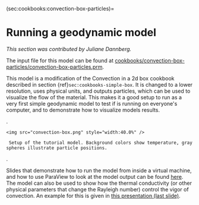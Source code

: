 (sec:cookbooks:convection-box-particles)=
# Running a geodynamic model

*This section was contributed by Juliane Dannberg.*

The input file for this model can be found at
[cookbooks/convection-box-particles/convection-box-particles.prm](https://www.github.com/geodynamics/aspect/blob/main/cookbooks/convection-box-particles/convection-box-particles.prm).

This model is a modification of the Convection in a 2d box cookbook described
in section {ref}`sec:cookbooks-simple-box`. It is changed to a lower
resolution, uses physical units, and outputs particles, which can be used to
visualize the flow of the material. This makes it a good setup to run as a
very first simple geodynamic model to test if is running on everyone's
computer, and to demonstrate how to visualize models results.

.

```{figure-md} fig:convection-box-iterations
<img src="convection-box.png" style="width:40.0%" />

 Setup of the tutorial model. Background colors show temperature, gray spheres illustrate particle positions.
```
.

Slides that demonstrate how to run the model from inside a virtual machine,
and how to use ParaView to look at the model output can be found [here]. The
model can also be used to show how the thermal conductivity (or other physical
parameters that change the Rayleigh number) control the vigor of convection.
An example for this is given in [this presentation (last slide)].

  [cookbooks/convection-box-particles/convection-box-particles.prm]: cookbooks/convection-box-particles/convection-box-particles.prm
  [1]: #sec:cookbooks-simple-box
  [here]: https://www.dropbox.com/s/dmlcf4tx62ts6d1/02_geophysics_tutorial_01_08.pdf?dl=0
  [this presentation (last slide)]: https://www.dropbox.com/s/nqkxe54poe1op7d/03_geophysics_lecture_01_10.pdf?dl=0
